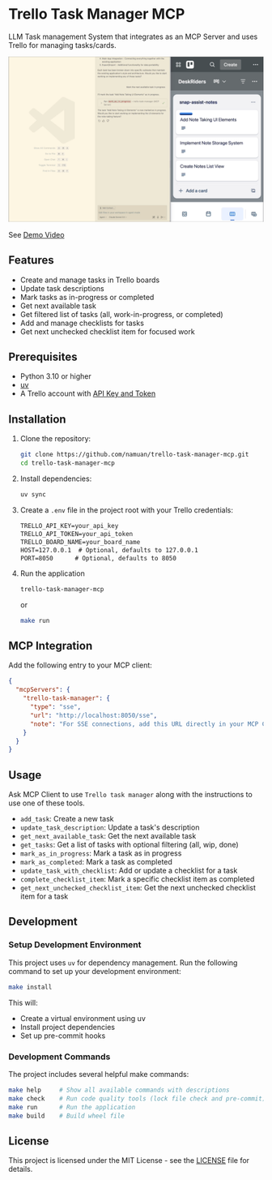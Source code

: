 # Trello Task Manager MCP

LLM Task management System that integrates as an MCP Server and uses Trello for managing tasks/cards.

![](assets/trello-task-manager-mcp-screenshot.png)

See [Demo Video](https://x.com/namuan_twt/status/1949216924765753409)

## Features

- Create and manage tasks in Trello boards
- Update task descriptions
- Mark tasks as in-progress or completed
- Get next available task
- Get filtered list of tasks (all, work-in-progress, or completed)
- Add and manage checklists for tasks
- Get next unchecked checklist item for focused work

## Prerequisites

- Python 3.10 or higher
- [uv](https://github.com/astral-sh/uv)
- A Trello account with [API Key and Token](https://trello.com/power-ups/admin)

## Installation

1. Clone the repository:

   ```bash
   git clone https://github.com/namuan/trello-task-manager-mcp.git
   cd trello-task-manager-mcp
   ```

2. Install dependencies:

   ```bash
   uv sync
   ```

3. Create a `.env` file in the project root with your Trello credentials:

   ```env
   TRELLO_API_KEY=your_api_key
   TRELLO_API_TOKEN=your_api_token
   TRELLO_BOARD_NAME=your_board_name
   HOST=127.0.0.1  # Optional, defaults to 127.0.0.1
   PORT=8050      # Optional, defaults to 8050
   ```

4. Run the application

   ```bash
   trello-task-manager-mcp
   ```

   or

   ```bash
   make run
   ```

## MCP Integration

Add the following entry to your MCP client:

```json
{
  "mcpServers": {
    "trello-task-manager": {
      "type": "sse",
      "url": "http://localhost:8050/sse",
      "note": "For SSE connections, add this URL directly in your MCP Client"
    }
  }
}
```

## Usage

Ask MCP Client to use `Trello task manager` along with the instructions to use one of these tools.

- `add_task`: Create a new task
- `update_task_description`: Update a task's description
- `get_next_available_task`: Get the next available task
- `get_tasks`: Get a list of tasks with optional filtering (all, wip, done)
- `mark_as_in_progress`: Mark a task as in progress
- `mark_as_completed`: Mark a task as completed
- `update_task_with_checklist`: Add or update a checklist for a task
- `complete_checklist_item`: Mark a specific checklist item as completed
- `get_next_unchecked_checklist_item`: Get the next unchecked checklist item for a task

## Development

### Setup Development Environment

This project uses `uv` for dependency management. Run the following command to set up your development environment:

```bash
make install
```

This will:

- Create a virtual environment using uv
- Install project dependencies
- Set up pre-commit hooks

### Development Commands

The project includes several helpful make commands:

```bash
make help     # Show all available commands with descriptions
make check    # Run code quality tools (lock file check and pre-commit)
make run      # Run the application
make build    # Build wheel file
```

## License

This project is licensed under the MIT License - see the [LICENSE](LICENSE) file for details.

